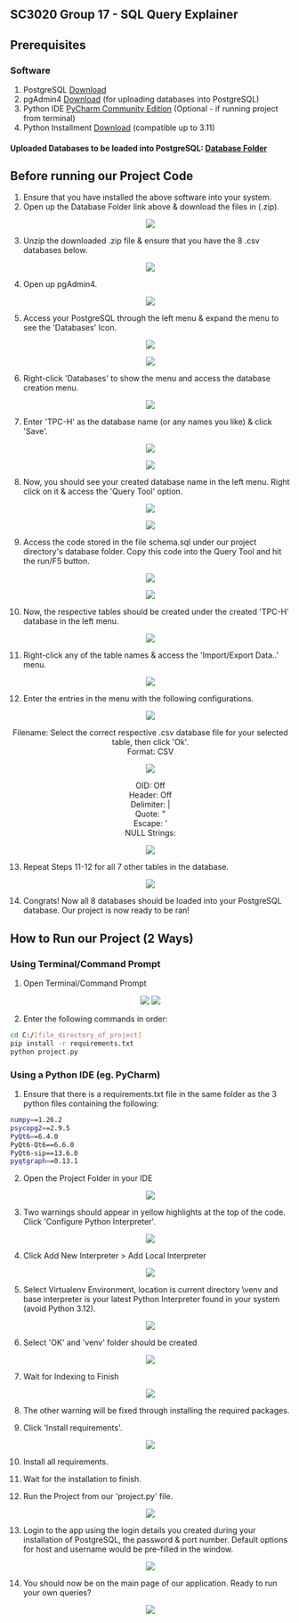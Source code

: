 ## SC3020 Group 17 - SQL Query Explainer


## Prerequisites
### Software
1. PostgreSQL [Download](https://www.postgresql.org/download/)
2. pgAdmin4 [Download](https://www.pgadmin.org/download/) (for uploading databases into PostgreSQL)
3. Python IDE [PyCharm Community Edition](https://www.jetbrains.com/pycharm/download/?section=windows) (Optional - if running project from terminal)
4. Python Installment [Download](https://www.python.org/downloads/) (compatible up to 3.11)
#### Uploaded Databases to be loaded into PostgreSQL: [Database Folder](https://drive.google.com/drive/folders/103s8UBb36gKkrH6ORD5Vh8oYhqHZt1hN?usp=drive_link)

## Before running our Project Code
1. Ensure that you have installed the above software into your system.
2. Open up the Database Folder link above & download the files in (.zip).
<p align="center">
<img src = https://github.com/karthikstar/SC3020_Project2/assets/22176064/6e1a2186-a7fa-419f-bf40-11e5bb3cb7f6>
</p>

3. Unzip the downloaded .zip file & ensure that you have the 8 .csv databases below. 
<p align="center">
<img src = https://github.com/karthikstar/SC3020_Project2/assets/22176064/eb7c0b65-ccd2-42be-9767-207bf027997d>
</p>

4. Open up pgAdmin4.
<p align="center">
<img src = https://github.com/karthikstar/SC3020_Project2/assets/22176064/bc16af0f-0469-4b89-89b9-43326fe3d175>
</p>

5. Access your PostgreSQL through the left menu & expand the menu to see the 'Databases' Icon.
<p align="center">
<img src = https://github.com/karthikstar/SC3020_Project2/assets/22176064/d4b1e541-0914-4dbe-851d-adaec5f8a6a8>
</p>
<p align="center">
<img src = https://github.com/karthikstar/SC3020_Project2/assets/22176064/99d6b18a-727a-49a4-a6c8-c5fc0d4b55f0>
</p>

6. Right-click 'Databases' to show the menu and access the database creation menu. 
<p align="center">
<img src = https://github.com/karthikstar/SC3020_Project2/assets/22176064/8eb2d16c-64ed-4dce-8e39-0317199fe5fa>
</p>

7. Enter 'TPC-H' as the database name (or any names you like) & click 'Save'.
<p align="center">
<img src = https://github.com/karthikstar/SC3020_Project2/assets/22176064/217d1f6e-9906-410c-8dbc-0e29efda482a>
</p>
<p align="center">
<img src = https://github.com/karthikstar/SC3020_Project2/assets/22176064/4bb3de2d-9f2c-4489-b6cb-3e1fe1d8f141>
</p>

8. Now, you should see your created database name in the left menu. Right click on it & access the 'Query Tool' option.
<p align="center">
<img src = https://github.com/karthikstar/SC3020_Project2/assets/22176064/026d3b74-575f-44c9-b0f6-d6abb93e0e33>
</p>
<p align="center">
<img src = https://github.com/karthikstar/SC3020_Project2/assets/22176064/0b20f1ba-1773-4c3f-9449-2266173663dd>
</p>

9. Access the code stored in the file schema.sql under our project directory's database folder. Copy this code into the Query Tool and hit the run/F5 button.
<p align="center">
<img src = https://github.com/karthikstar/SC3020_Project2/assets/22176064/9c8e11ae-298d-4820-8b9c-3650b0dfd565>
</p>
<p align="center">
<img src = https://github.com/karthikstar/SC3020_Project2/assets/22176064/5f90d9cb-25b9-4e46-a294-d936464414e4>
</p>

10. Now, the respective tables should be created under the created 'TPC-H' database in the left menu.
<p align="center">
<img src = https://github.com/karthikstar/SC3020_Project2/assets/22176064/87fa1e7d-0a19-4a72-8397-9cde53bdfda5>
</p>

11. Right-click any of the table names & access the 'Import/Export Data..' menu.
<p align="center">
<img src = https://github.com/karthikstar/SC3020_Project2/assets/22176064/56932759-bd04-4f70-88d7-183a49863ae9>
</p>

12. Enter the entries in the menu with the following configurations.
<p align="center">
<img src = https://github.com/karthikstar/SC3020_Project2/assets/22176064/c9355613-d375-4123-928e-814d81888637>
</p>

<p align="center">
Filename: Select the correct respective .csv database file for your selected table, then click 'Ok'.  <br>   
Format: CSV
</p>

<p align="center">
<img src = https://github.com/karthikstar/SC3020_Project2/assets/22176064/bfc510b7-526c-4dc0-a1c7-c595accfb0a9>
</p>

<p align="center">
OID: Off <br>
Header: Off <br>
Delimiter: | <br>
Quote: " <br>
Escape: ' <br>
NULL Strings: <br>
</p>

<p align="center">
<img src = https://github.com/karthikstar/SC3020_Project2/assets/22176064/d5a202fc-0128-43f1-bc86-cb04d93dc8be>
</p>

13. Repeat Steps 11-12 for all 7 other tables in the database.
<p align="center">
<img src = https://github.com/karthikstar/SC3020_Project2/assets/22176064/e0206743-9b9c-497f-a34e-98343acf1abb>
</p>

14. Congrats! Now all 8 databases should be loaded into your PostgreSQL database. Our project is now ready to be ran!


## How to Run our Project (2 Ways)

### Using Terminal/Command Prompt
1. Open Terminal/Command Prompt

<p align="center">
<img src = https://github.com/karthikstar/SC3020_Project2/assets/22176064/8c4f8f18-e571-4ea7-b08d-ef69eb39fd84>

<img src = https://github.com/karthikstar/SC3020_Project2/assets/22176064/cce40d56-9545-470d-9298-d668015ed6e7>
</p>

2. Enter the following commands in order:
```sh
cd C:/[file_directory_of_project]
pip install -r requirements.txt
python project.py
```

### Using a Python IDE (eg. PyCharm)
1.	Ensure that there is a requirements.txt file in the same folder as the 3 python files containing the following:
```sh
numpy==1.26.2
psycopg2==2.9.5
PyQt6==6.4.0
PyQt6-Qt6==6.6.0
PyQt6-sip==13.6.0
pyqtgraph==0.13.1
```

2.	Open the Project Folder in your IDE
<p align="center">
<img src = https://github.com/karthikstar/SC3020_Project2/assets/22176064/cab0d4ca-62dc-4950-ae4b-8d3484ea8f55>
</p>


3.	Two warnings should appear in yellow highlights at the top of the code. Click 'Configure Python Interpreter'.
<p align="center">
<img src = https://user-images.githubusercontent.com/49341007/202510527-1cdf72ed-2617-4776-8930-6fc6fa16ffb4.png>
</p>


4.	Click Add New Interpreter > Add Local Interpreter
<p align="center">
<img src = https://user-images.githubusercontent.com/49341007/202510538-297c0729-3176-4d0f-86bb-05db3daa99a3.png>
</p>


5.	Select Virtualenv Environment, location is current directory \venv and base interpreter is your latest Python Interpreter found in your system (avoid Python 3.12).
<p align="center">
<img src = https://github.com/karthikstar/SC3020_Project2/assets/22176064/4310fcb1-c2d6-45de-8272-eb419563ee26>
</p>


6.	Select 'OK' and 'venv' folder should be created
<p align="center">
<img src = https://user-images.githubusercontent.com/49341007/202510596-4a0d2141-882c-4f39-ac0e-dd9714f70503.png>
</p>


7.	Wait for Indexing to Finish
<p align="center">
<img src = https://user-images.githubusercontent.com/49341007/202510617-7159ca4a-e933-4cab-9236-667796b0ca80.png>
</p>


8.	The other warning will be fixed through installing the required packages.
<p align="center">
</p>


9.	Click 'Install requirements'.
<p align="center">
<img src = https://user-images.githubusercontent.com/49341007/202510640-3fc33701-54d6-418d-957e-e9ea4aa612f6.png>
</p>


10.	Install all requirements.
<p align="center">
</p>


11.	Wait for the installation to finish.
<p align="center">
</p>


12.	Run the Project from our 'project.py' file.
<p align="center">
<img src = https://user-images.githubusercontent.com/49341007/202510687-2fef0618-6001-472b-933b-8ff4ed9c1b27.png>
</p>

13. Login to the app using the login details you created during your installation of PostgreSQL, the password & port number. Default options for host and username would be pre-filled in the window.
<p align="center">
<img src = https://github.com/karthikstar/SC3020_Project2/assets/22176064/250db4e8-579a-488a-88c9-43e5b03c0e55>
</p>

14. You should now be on the main page of our application. Ready to run your own queries?
<p align="center">
  <img src = https://github.com/karthikstar/SC3020_Project2/assets/22176064/260c050e-8b43-4f75-add2-688966725b7e>
</p>
